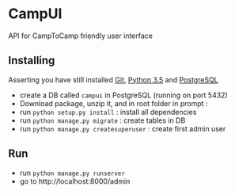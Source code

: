 # CampUI
API for CampToCamp friendly user interface

## Installing
Asserting you have still installed [Git](https://git-scm.com/), [Python 3.5](https://www.python.org/) and [PostgreSQL](https://www.postgresql.org/)

* create a DB called `campui` in PostgreSQL (running on port 5432)
* Download package, unzip it, and in root folder in prompt : 
* run `python setup.py install` : install all dependencies
* run `python manage.py migrate` : create tables in DB
* run `python manage.py createsuperuser` : create first admin user

## Run
* run `python manage.py runserver`
* go to http://localhost:8000/admin
